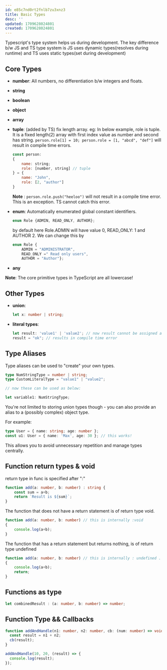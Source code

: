 ```yaml
---
id: e85c7nd0rt2fnlb7zu3xnz3
title: Basic Types
desc: ''
updated: 1709628024801
created: 1709628024801
---
```

Typescript's type system helps us during development.
The key difference b/w JS and TS type system is JS uses dynamic types(resolves during runtime) and TS uses static types(set during development)

## Core Types
- **number**: All numbers, no differentiation b/w integers and floats.
- **string**
- **boolean**
- **object**
- **array**
- **tuple**: (added by TS) fix length array.
    eg: In below example, role is tuple. It is a fixed length(2) array with first index value as number and second has string. `person.role[1] = 10; person.role = [1, "abcd", "def"]` will result in compile time errors. 
    ```js
    const person:
    {
        name: string;
        role: [number, string] // tuple
    } = {
        name: "John",
        role: [2, "author"]
    }
    ```
    **Note** : `person.role.push("heeloo")` will not result in a compile time error. This is an exception. TS cannot catch this error.

- **enum**: Automatically enumerated global constant identifiers. 
    ```ts
    enum Role {ADMIN, READ_ONLY, AUTHOR};
    ```
    by default here Role.ADMIN will have value 0, READ_ONLY: 1 and AUTHOR 2. We can change this by
    ```ts
    enum Role {
        ADMIN = "ADMINISTRATOR", 
        READ_ONLY =" Read only users", 
        AUTHOR = "Author"};
    ```

- **any**

**Note**: The core primitive types in TypeScript are all lowercase!

## Other Types
- **union**: 
    ```ts 
    let x: number | string;
    ```

- **literal types**: 
    ```ts
    let result: 'value1' | 'value2'; // now result cannot be assigned any value other than value1 or value 2. 
    result = "ok"; // results in compile time error
    ```


## Type Aliases

Type aliases can be used to "create" your own types. 

```ts
type NumStringType = number | string;
type CustomLiteralType = "value1" | "value2";

// now these can be used as below:

let variable1: NumStringType;
```

You're not limited to storing union types though - you can also provide an alias to a (possibly complex) object type.

For example:
```ts
type User = { name: string; age: number };
const u1: User = { name: 'Max', age: 30 }; // this works!
```
This allows you to avoid unnecessary repetition and manage types centrally.

## Function return types & void
return type in func is specified after ":"

```ts
function add(a: number, b: number) : string {
    const sum = a+b;
    return `Result is ${sum}`;
}
```

The function that does not have a return statement is of return type void.
```ts
function add(a: number, b: number) // this is internally :void
{
    console.log(a+b); 
}

```

The function that has a return statement but returns nothing, is of return type undefined
```ts
function add(a: number, b: number) // this is internally : undefined . You can also use : void here if required. won't throw any error.
{
    console.log(a+b); 
    return;
}

```

## Functions as type

```ts
let combinedResult : (a: number, b: number) => number;
```

## Function Type && Callbacks

```ts
function addAndHandle(n1: number, n2: number, cb: (num: number) => void) {
  const result = n1 + n2;
  cb(result);
}

addAndHandle(10, 20, (result) => {
  console.log(result);
});
```
